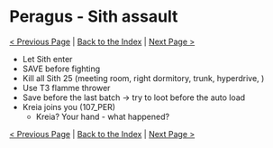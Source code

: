 # Peragus - Sith assault

[< Previous Page](./08_Peragus.md) |
[Back to the Index](../index.md) |
[Next Page >](./10_Peragus.md)

- Let Sith enter
- SAVE before fighting
- Kill all Sith 25 (meeting room, right dormitory, trunk, hyperdrive, )
- Use T3 flamme thrower
- Save before the last batch -> try to loot before the auto load
- Kreia joins you (107_PER)
    - Kreia? Your hand - what happened?

[< Previous Page](./08_Peragus.md) |
[Back to the Index](../index.md) |
[Next Page >](./10_Peragus.md)
